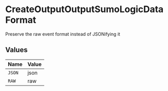 # CreateOutputOutputSumoLogicDataFormat

Preserve the raw event format instead of JSONifying it


## Values

| Name   | Value  |
| ------ | ------ |
| `JSON` | json   |
| `RAW`  | raw    |